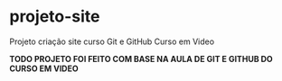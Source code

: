 # projeto-site
Projeto criação site curso Git e GitHub Curso em Video

**TODO PROJETO FOI FEITO COM BASE NA AULA DE GIT E GITHUB DO CURSO EM VIDEO**